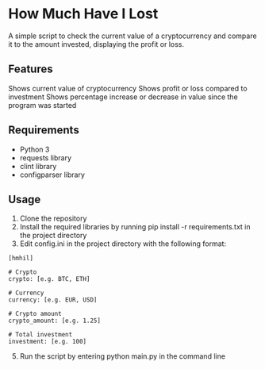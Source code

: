 # How Much Have I Lost
A simple script to check the current value of a cryptocurrency and compare it to the amount invested, displaying the profit or loss.

## Features
Shows current value of cryptocurrency
Shows profit or loss compared to investment
Shows percentage increase or decrease in value since the program was started
## Requirements
- Python 3
- requests library
- clint library
- configparser library
## Usage
1. Clone the repository
2. Install the required libraries by running pip install -r requirements.txt in the project directory
3. Edit config.ini in the project directory with the following format:
```
[hmhil]

# Crypto
crypto: [e.g. BTC, ETH]

# Currency
currency: [e.g. EUR, USD]

# Crypto amount
crypto_amount: [e.g. 1.25]

# Total investment
investment: [e.g. 100]
```
5. Run the script by entering python main.py in the command line
